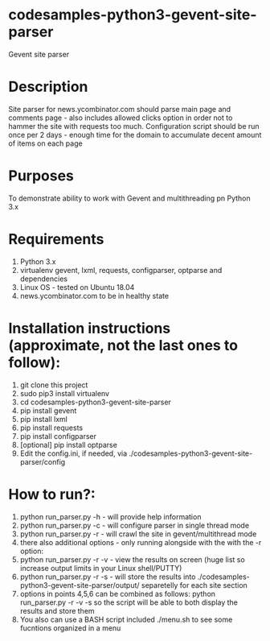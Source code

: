# codesamples-python3-gevent-site-parser
Gevent site parser
# Description
Site parser for news.ycombinator.com should parse main page and comments page - also includes allowed clicks option in order not to hammer the site with requests too much. Configuration script should be run once per 2 days - enough time for the domain to accumulate decent amount of items on each page
# Purposes
To demonstrate ability to work with Gevent and multithreading pn Python 3.x
# Requirements
1. Python 3.x
2. virtualenv gevent, lxml, requests, configparser, optparse and dependencies
3. Linux OS - tested on Ubuntu 18.04
4. news.ycombinator.com to be in healthy state
# Installation instructions (approximate, not the last ones to follow):
1. git clone this project
2. sudo pip3 install virtualenv
3. cd codesamples-python3-gevent-site-parser
4. pip install gevent
5. pip install lxml
6. pip install requests
7. pip install configparser
8. [optional] pip install optparse
9. Edit the config.ini, if needed, via ./codesamples-python3-gevent-site-parser/config 
# How to run?:
1. python run_parser.py -h - will provide help information
2. python run_parser.py -c - will configure parser in single thread mode
3. python run_parser.py -r - will crawl the site in gevent/multithread mode
4. there also additional options - only running alongside with the with the -r option:
5. python run_parser.py -r -v - view the results on screen (huge list so increase output limits in your Linux shell/PUTTY)
6. python run_parser.py -r -s - will store the results into ./codesamples-python3-gevent-site-parser/output/ separetelly for each site section
7. options in points 4,5,6 can be combined as follows: python run_parser.py -r -v -s so the script will be able to both display the results and store them
8. You also can use a BASH script included ./menu.sh to see some fucntions organized in a menu

